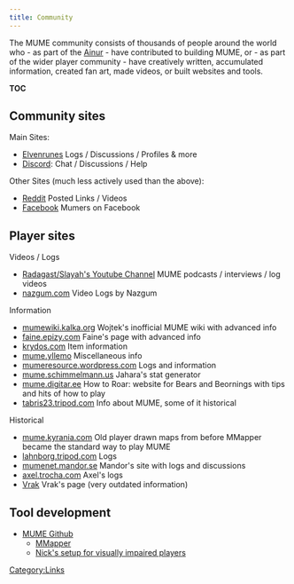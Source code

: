 ```yaml
---
title: Community
---
```


The MUME community consists of thousands of people around the world
who - as part of the [Ainur](Ainur "wikilink") - have contributed to
building MUME, or - as part of the wider player community - have
creatively written, accumulated information, created fan art, made
videos, or built websites and tools.

__TOC__

## Community sites

Main Sites:

- [Elvenrunes](https://www.elvenrunes.com) Logs / Discussions / Profiles
  & more
- [Discord](https://discord.com/invite/J8z8fGR): Chat / Discussions /
  Help

Other Sites (much less actively used than the above):

- [Reddit](https://old.reddit.com/r/mume/) Posted Links / Videos
- [Facebook](https://www.facebook.com/groups/mumemud/) Mumers on
  Facebook

## Player sites

Videos / Logs

- [Radagast/Slayah's Youtube
  Channel](https://www.youtube.com/@Radagastthe1st) MUME podcasts /
  interviews / log videos
- [nazgum.com](https://nazgum.com/mume/) Video Logs by Nazgum

Information

- [mumewiki.kalka.org](https://mumewiki.kalka.org/start) Wojtek's
  inofficial MUME wiki with advanced info
- [faine.epizy.com](http://faine.epizy.com/) Faine's page with advanced
  info
- [krydos.com](https://krydos.com/mume/) Item information
- [mume.yllemo](https://mume.yllemo.com/doku.php?id=start) Miscellaneous
  info
- [mumeresource.wordpress.com](https://mumeresource.wordpress.com/) Logs
  and information
- [mume.schimmelmann.us](https://mume.schimmelmann.us/stats.htm)
  Jahara's stat generator
- [mume.digitar.ee](http://mume.digitar.ee/) How to Roar: website for
  Bears and Beornings with tips and hits of how to play
- [tabris23.tripod.com](https://tabris23.tripod.com/) Info about MUME,
  some of it historical

Historical

- [mume.kyrania.com](http://mume.kyrania.com/secure.php?page=news) Old
  player drawn maps from before MMapper became the standard way to play
  MUME
- [lahnborg.tripod.com](https://lahnborg.tripod.com/) Logs
- [mumenet.mandor.se](https://mumenet.mandor.se/) Mandor's site with
  logs and discussions
- [axel.trocha.com](http://axel.trocha.com/mume/log/) Axel's logs
- [Vrak](http://www.e.kth.se/archive/lnk/vrak/mume/) Vrak's page (very
  outdated information)

## Tool development

- [MUME Github](https://github.com/MUME)
  - [MMapper](https://github.com/MUME/MMapper)
  - [Nick's setup for visually impaired
    players](https://github.com/MUME/mushclient-mume)

[Category:Links](Category:Links "wikilink")